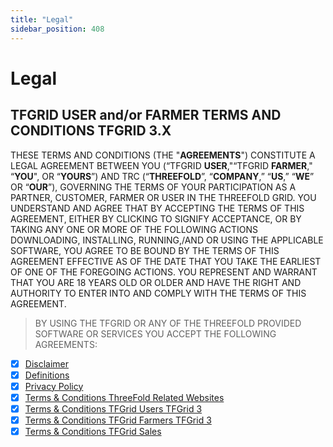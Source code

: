 ```yaml
---
title: "Legal"
sidebar_position: 408
---
```


# Legal

## TFGRID USER and/or FARMER TERMS AND CONDITIONS TFGRID 3.X

THESE TERMS AND CONDITIONS (THE "**AGREEMENTS**") CONSTITUTE A LEGAL AGREEMENT BETWEEN YOU (“TFGRID **USER**,"“TFGRID **FARMER**," “**YOU**", OR “**YOURS**”) AND TRC (“**THREEFOLD**”, “**COMPANY**,” “**US**,” “**WE**” OR “**OUR**”), GOVERNING THE TERMS OF YOUR PARTICIPATION AS A PARTNER, CUSTOMER, FARMER OR USER IN THE THREEFOLD GRID. YOU UNDERSTAND AND AGREE THAT BY ACCEPTING THE TERMS OF THIS AGREEMENT, EITHER BY CLICKING TO SIGNIFY ACCEPTANCE, OR BY TAKING ANY ONE OR MORE OF THE FOLLOWING ACTIONS DOWNLOADING, INSTALLING, RUNNING,/AND OR USING THE APPLICABLE SOFTWARE, YOU AGREE TO BE BOUND BY THE TERMS OF THIS AGREEMENT EFFECTIVE AS OF THE DATE THAT YOU TAKE THE EARLIEST OF ONE OF THE FOREGOING ACTIONS. YOU REPRESENT AND WARRANT THAT YOU ARE 18 YEARS OLD OR OLDER AND HAVE THE RIGHT AND AUTHORITY TO ENTER INTO AND COMPLY WITH THE TERMS OF THIS AGREEMENT.

> BY USING THE TFGRID OR ANY OF THE THREEFOLD PROVIDED SOFTWARE OR SERVICES YOU ACCEPT THE FOLLOWING AGREEMENTS:

- [X] [Disclaimer](./disclaimer)
- [X] [Definitions](./definitions_legal)
- [X] [Privacy Policy](./privacypolicy)
- [X] [Terms & Conditions ThreeFold Related Websites](./terms_conditions_toc/terms_conditions_websites)
- [X] [Terms & Conditions TFGrid Users TFGrid 3](./terms_conditions_toc/terms_conditions_griduser)
- [X] [Terms & Conditions TFGrid Farmers TFGrid 3](./terms_conditions_toc/terms_conditions_farmer3)
- [X] [Terms & Conditions TFGrid Sales](./terms_conditions_toc/terms_conditions_sales)
